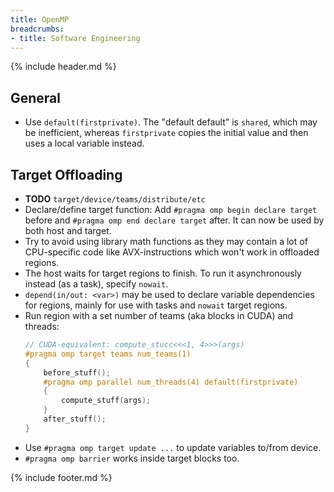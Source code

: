 ```yaml
---
title: OpenMP
breadcrumbs:
- title: Software Engineering
---
```

{% include header.md %}

## General

- Use `default(firstprivate)`. The "default default" is `shared`, which may be inefficient, whereas `firstprivate` copies the initial value and then uses a local variable instead.

## Target Offloading

- **TODO** `target/device/teams/distribute/etc`
- Declare/define target function: Add `#pragma omp begin declare target` before and `#pragma omp end declare target` after. It can now be used by both host and target.
- Try to avoid using library math functions as they may contain a lot of CPU-specific code like AVX-instructions which won't work in offloaded regions.
- The host waits for target regions to finish. To run it asynchronously instead (as a task), specify `nowait`.
- `depend(in/out: <var>)` may be used to declare variable dependencies for regions, mainly for use with tasks and `nowait` target regions.
- Run region with a set number of teams (aka blocks in CUDA) and threads:
    ```c
    // CUDA-equivalent: compute_stucc<<<1, 4>>>(args)
    #pragma omp target teams num_teams(1)
    {
        before_stuff();
        #pragma omp parallel num_threads(4) default(firstprivate)
        {
            compute_stuff(args);
        }
        after_stuff();
    }
    ```
- Use `#pragma omp target update ...` to update variables to/from device.
- `#pragma omp barrier` works inside target blocks too.

{% include footer.md %}

